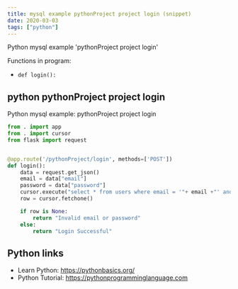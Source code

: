 ```yaml
---
title: mysql example pythonProject project login (snippet)
date: 2020-03-03
tags: ["python"]
---
```

Python mysql example 'pythonProject project login'

Functions in program: 
* `def login():`

## python pythonProject project login

Python mysql example: pythonProject project login

```python
from . import app
from . import cursor
from flask import request


@app.route('/pythonProject/login', methods=['POST'])
def login():
    data = request.get_json()
    email = data["email"]
    password = data["password"]
    cursor.execute("select * from users where email = '"+ email +"' and password = '"+ password +"' ")
    row = cursor.fetchone()

    if row is None:
        return "Invalid email or password"
    else:
        return "Login Successful"


```

## Python links

- Learn Python: https://pythonbasics.org/
- Python Tutorial: https://pythonprogramminglanguage.com
